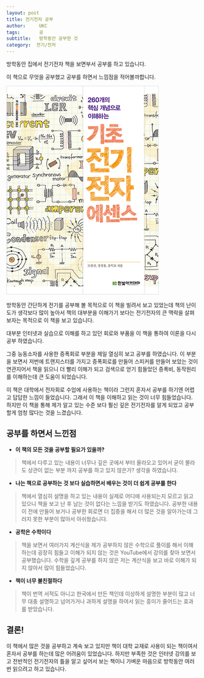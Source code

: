 ```yaml
---
layout: post
title: 전기전자 공부
author:     UKC
tags: 		공
subtitle:  	방학동안 공부한 것
category:  전기/전자
---
```


방학동안 집에서 전기전자 책을 보면부서 공부를 하고 있습니다. 

이 책으로 무엇을 공부했고 공부를 하면서 느낌점을 적어볼까합니다.

![전기전자책](/img/2019_01_18/ET_book.jpg)

방학동안 간단하게 전기를 공부해 볼 목적으로 이 책을 빌려서 보고 있었는데 책의 난이도가 생각보다 많이 높아서 책의 대부분을 이해가기 보다는 전기전자의 큰 맥락을 살펴 보자는 목적으로 이 책을 보고 있습니다. 

대부분 인터넷과 실습으로 이해를 하고 있던 회로와 부품을 이 책을 통하여 이론을 다시 공부 하였습니다. 

그중 능동소자를 사용한 증폭회로 부분을 제일 열심히 보고 공부를 하였습니다. 
이 부분을 보면서 저번에 트랜지스터를 가지고 증폭회로를 만들어 스피커를 만들어 보았는 것이 연관지어서 책을 읽으니 더 빨리 이해가 되고 검색으로 얻기 힘들었던 증폭비, 동작원리를 이해하는데 큰 도움이 되었습니다. 

이 책은 대학에서 전자회로 수업에 사용하는 책이라 그런지 혼자서 공부를 하기엔 어렵고 답답한 느낌이 들었습니다. 그래서 이 책을 이해하고 읽는 것이 너무 힘들었습니다. 하지만 이 책을 통해 제가 알고 있는 수준 보다 훨신 깊은 전기전자를 알게 되었고 공부할게 엄청 많다는 것을 느겼습니다.


## 공부를 하면서 느낀점

* __이 책의 모든 것을 공부할 필요가 있을까?__
> 책에서 다루고 있는 내용이 너무나 깊은 곳에서 부터 올라오고 있어서 굳이 몰라도 상관이 없는 부분 까지 공부를 하고 있지 않은가? 생각을 하였습니다.

* __나는 책으로 공부하는 것 보다 실습하면서 배우는 것이 더 쉽게 공부를 한다__ 
> 책에서 열심히 설명을 하고 있는 내용이 실제로 어디에 사용되는지 모르고 읽고 있으니 책을 보고 난 후 남는 것이 없다는 느낌을 받기도 하였습니다. 공부한 내용이 전에 만들어 보거나 공부한 회로면 더 집중을 해서 더 많은 것을 알아가는데 그러지 못한 부분이 많아서 아쉬웠습니다.

* __공학은 수학이다__
> 책을 보면서 여러가지 계산식을 제가 공부하지 않은 수학으로 풀이를 해서 이해하는데 굉장히 힘들고 이해가 되지 않는 것은 YouTube에서 강의를 찾아 보면서 공부했습니다. 수학을 깊게 공부를 하지 않은 저는 계산식을 보고 바로 이해가 되지 않아서 많이 힘들었습니다.

* __책이 너무 불친절하다__

> 책이 번역 서적도 아니고 한국에서 만든 책인데 이상하게 설명한 부분이 많고 너무 대충 설명하고 넘어가거나 과하게 설명을 하여서 읽는 흥미가 줄어드는 효과를 받았습니다. 

## 결론!

이 책에서 많은 것을 공부하고 계속 보고 있지만 책이 대학 교재로 사용이 되는 책이여서 혼자서 공부를 하는데 많은 어려움이 있었습니다. 하지만 부족한 것은 인터넷 강의를 보고 전반적인 전기전자의 틀을 알고 싶어서 보는 책이니 가벼운 마음으로 방학동안 여러번 읽으려고 하고 있습니다.
